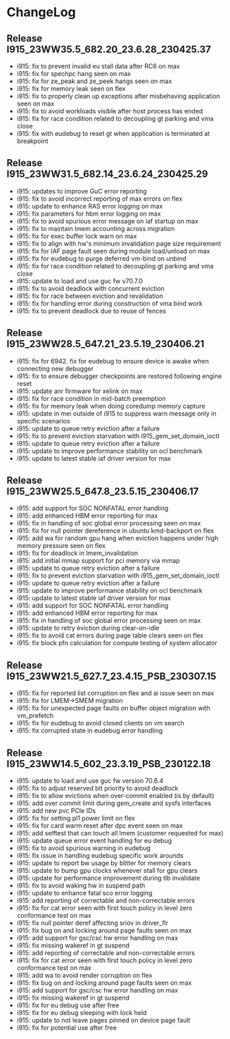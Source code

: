 # ChangeLog
## Release I915_23WW35.5_682.20_23.6.28_230425.37
* i915: fix to prevent invalid eu stall data after RC6 on max
* i915: fix for spechpc hang seen on max
* i915: fix for ze_peak and ze_peek hangs seen on max
* i915: fix for memory leak seen on flex
* i915: fix to properly clean up exceptions after misbehaving application seen on max
* i915: fix to avoid workloads visible after host process has ended
* i915: fix for race condition related to decoupling gt parking and vma close
* i915: fix with eudebug to reset gt when application is terminated at breakpoint

## Release I915_23WW31.5_682.14_23.6.24_230425.29
* i915: updates to improve GuC error reporting
* i915: fix to avoid incorrect reporting of max errors on flex
* i915: update to enhance RAS error logging on max
* i915: fix parameters for hbm error logging on max
* i915: fix to avoid spurious error message on iaf startup on max
* i915: fix to maintain lmem accounting across migration
* i915: fix for exec buffer lock warn on max
* i915: fix to align with hw's minimum invalidation page size requirement
* i915: fix for IAF page fault seen during module load/unload on max
* i915: fix for eudebug to purge deferred vm-bind on unbind
* i915: fix for race condition related to decoupling gt parking and vma close
* i915: update to load and use guc fw v70.7.0
* i915: fix to avoid deadlock with concurrent eviction
* i915: fix for race between eviction and revalidation
* i915: fix for handling error during construction of vma bind work
* i915: fix to prevent deadlock due to reuse of fences

## Release I915_23WW28.5_647.21_23.5.19_230406.21
* i915: fix for 6942. fix for eudebug to ensure device is awake when connecting new debugger
* i915: fix to ensure debugger checkpoints are restored following engine reset
* i915: update anr firmware for xelink on max
* i915: fix for race condition in mid-batch preemption
* i915: fix for memory leak when doing coredump memory capture
* i915: update in mei outside of i915 to suppress warn message only in specific scenarios
* i915: update to queue retry eviction after a failure
* i915: fix to prevent eviction starvation with i915_gem_set_domain_ioctl
* i915: update to queue retry eviction after a failure
* i915: update to improve performance stability on ocl benchmark
* i915: update to latest stable iaf driver version for max

## Release I915_23WW25.5_647.8_23.5.15_230406.17
* i915: add support for SOC NONFATAL error handling
* i915: add enhanced HBM error reporting for max
* i915: fix in handling of soc global error processing seen on max
* i915: fix for null pointer dereference in ubuntu kmd-backport on flex
* i915: add wa for random gpu hang when eviction happens under high memory pressure seen on flex
* i915: fix for deadlock in lmem_invalidation
* i915: add initial mmap support for pci memory via mmap
* i915: update to queue retry eviction after a failure
* i915: fix to prevent eviction starvation with i915_gem_set_domain_ioctl
* i915: update to queue retry eviction after a failure
* i915: update to improve performance stability on ocl benchmark
* i915: update to latest stable iaf driver version for max
* i915: add support for SOC NONFATAL error handling
* i915: add enhanced HBM error reporting for max
* i915: fix in handling of soc global error processing seen on max
* i915: update to retry eviction during clear-on-idle
* i915: fix to avoid cat errors during page table clears seen on flex
* i915: fix block pfn calculation for compute testing of system allocator

## Release I915_23WW21.5_627.7_23.4.15_PSB_230307.15
* i915: fix for reported list corruption on flex and ai issue seen on max
* i915: fix for LMEM->SMEM migration
* i915: fix for unexpected page faults on buffer object migration with vm_prefetch
* i915: fix for eudebug to avoid closed clients on vm search
* i915: fix corrupted state in eudebug error handling

## Release I915_23WW14.5_602_23.3.19_PSB_230122.18
* i915: update to load and use guc fw version 70.6.4
* i915: fix to adjust reserved blt priority to avoid deadlock
* i915: fix to allow evictions when over-commit enabled (is by default)
* i915: add over commit limit during gem_create and sysfs interfaces
* i915: add new pvc PCIe IDs
* i915: fix for setting pl1 power limit on flex
* i915: fix for card warm reset after dpc event seen on max
* i915: add selftest that can touch all lmem (customer requested for max)
* i915: update queue error event handling for eu debug
* i915: fix to avoid spurious warning in eudebug
* i915: fix issue in handling eudebug specific work arounds
* i915: update to report bw usage by blitter for memory clears
* i915: update to bump gpu clocks whenever stall for gpu clears
* i915: update for performance improvement during tlb invalidate
* i915: fix to avoid waking hw in suspend path
* i915: update to enhance fatal sco error logging
* i915: add reporting of correctable and non-correctable errors
* i915: fix for cat error seen with first touch policy in level zero conformance test on max
* i915: fix null pointer deref affecting sriov in driver_flr
* i915: fix bug on and locking around page faults seen on max
* i915: add support for gsc/csc hw error handling on max
* i915: fix missing wakeref in gt suspend
* i915: add reporting of correctable and non-correctable errors
* i915: fix for cat error seen with first touch policy in level zero conformance test on max
* i915: add wa to avoid render corruption on flex
* i915: fix bug on and locking around page faults seen on max
* i915: add support for gsc/csc hw error handling on max
* i915: fix missing wakeref in gt suspend
* i915: fix for eu debug use after free
* i915: fix for eu debug sleeping with lock held
* i915: update to not leave pages pinned on device page fault
* i915: fix for potential use after free
